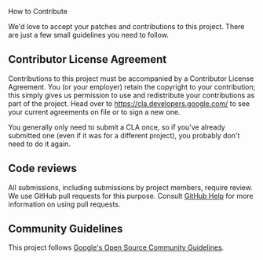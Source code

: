 How to Contribute

 We'd love to accept your patches and contributions to this project. There are
 just a few small guidelines you need to follow.

 ## Contributor License Agreement

 Contributions to this project must be accompanied by a Contributor License
 Agreement. You (or your employer) retain the copyright to your contribution;
 this simply gives us permission to use and redistribute your contributions as
 part of the project. Head over to <https://cla.developers.google.com/> to see
 your current agreements on file or to sign a new one.

 You generally only need to submit a CLA once, so if you've already submitted one
 (even if it was for a different project), you probably don't need to do it
 again.

 ## Code reviews

 All submissions, including submissions by project members, require review. We
 use GitHub pull requests for this purpose. Consult
 [GitHub Help](https://help.github.com/articles/about-pull-requests/) for more
 information on using pull requests.

 ## Community Guidelines

 This project follows [Google's Open Source Community
 Guidelines](https://opensource.google/conduct/).
